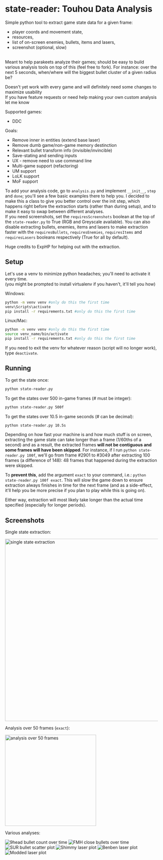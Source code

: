 # state-reader: Touhou Data Analysis

Simple python tool to extract game state data for a given frame: 
* player coords and movement state, 
* resources, 
* list of on-screen enemies, bullets, items and lasers, 
* screenshot (optional, slow)

<br>Meant to help parakeets analyze their games; should be easy to build various analysis tools on top of this (feel free to fork). For instance: over the next 5 seconds, when/where will the biggest bullet cluster of a given radius be?

Doesn't yet work with every game and will definitely need some changes to maximize usability
<br>If you have feature requests or need help making your own custom analysis let me know

Supported games:
* DDC

Goals:
* Remove inner in entities (extend base laser)
* Remove dumb game/non-game memory destinction
* Relevant bullet transform info (invisible/invincible)
* Save-stating and sending inputs
* UX - remove need to use command line
* Multi-game support (refactoring)
* UM support
* LoLK support
* MoF support 

To add your analysis code, go to `analysis.py` and implement `__init__`, `step` and `done`; you'll see a few basic examples there to help you. I decided to make this a class to give you better control over the init step, which happens right before the extraction starts (rather than during setup), and to make it easy to swap between different analyses.
<br>If you need screenshots, set the `requiresScreenshots` boolean at the top of the `state-reader.py` to True (RGB and Greyscale available). You can also disable extracting bullets, enemies, items and lasers to make extraction faster with the `requiresBullets`, `requiresEnemies`, `requiresItems` and `requiresLasers` booleans respectively (True for all by default).

Huge credits to ExpHP for helping out with the extraction.

## Setup 
Let's use a venv to minimize python headaches; you'll need to activate it every time.
<br>(you might be prompted to install virtualenv if you haven't, it'll tell you how)

Windows:
```bash
python -m venv venv #only do this the first time
venv\Scripts\activate
pip install -r requirements.txt #only do this the first time
```

Linux/Mac:
```bash
python -m venv venv #only do this the first time
source venv_name/bin/activate
pip install -r requirements.txt #only do this the first time
```

If you need to exit the venv for whatever reason (script will no longer work), type `deactivate`.

## Running

To get the state once:
```bash
python state-reader.py
```

To get the states over 500 in-game frames (# must be integer):
```bash
python state-reader.py 500f
```

To get the states over 10.5 in-game seconds (# can be decimal):
```bash
python state-reader.py 10.5s
```

Depending on how fast your machine is and how much stuff is on screen, extracting the game state can take longer than a frame (1/60ths of a second) and as a result, the extracted frames **will not be contiguous and some frames will have been skipped**. For instance, if I run `python state-reader.py 100f`, we'll go from frame #2901 to #3049 after extracting 100 frames (a difference of 148): 48 frames that happened during the extraction were skipped. 

To **prevent this**, add the argument `exact` to your command, i.e.: `python state-reader.py 100f exact`. This will slow the game down to ensure extraction always finishes in time for the next frame (and as a side-effect, it'll help you be more precise if you plan to play while this is going on).

Either way, extraction will most likely take longer than the actual time specified (especially for longer periods).

## Screenshots

Single state extraction:

<img alt="single state extraction" src="https://i.imgur.com/mKAfFJ0.png" width="600px">

Analysis over 50 frames (`exact`):

<img alt="analysis over 50 frames" src="https://i.imgur.com/voSiS0I.png" width="300px">

Various analyses:

![9head bullet count over time](https://i.imgur.com/nLY7TPQ.png)
![FMH close bullets over time](https://i.imgur.com/o11hOLC.png)
![SUR bullet scatter plot](https://i.imgur.com/zXazVcT.png)
![Shimmy laser plot](https://cdn.discordapp.com/attachments/913211531158749227/1105889947241693396/image.png)
![Benben laser plot](https://cdn.discordapp.com/attachments/913211531158749227/1105993194233139351/image.png)
![Modded laser plot](https://cdn.discordapp.com/attachments/205514395566997514/1106354957281665034/image.png)